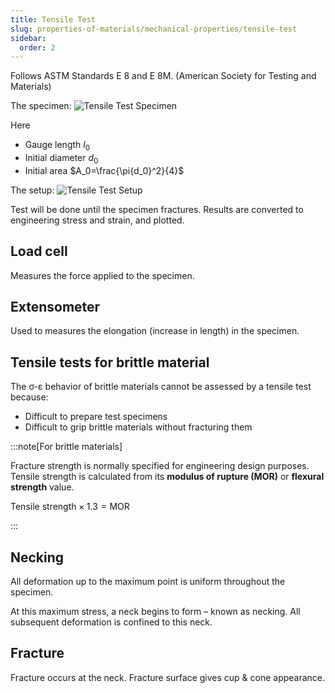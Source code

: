 ```yaml
---
title: Tensile Test
slug: properties-of-materials/mechanical-properties/tensile-test
sidebar:
  order: 2
---
```


Follows ASTM Standards E 8 and E 8M. (American Society for Testing and
Materials)

The specimen: ![Tensile Test Specimen](/props/tensile-test-specimen.jpg)

Here

- Gauge length $l_0$
- Initial diameter $d_0$
- Initial area $A_0=\frac{\pi{d_0}^2}{4}$

The setup: ![Tensile Test Setup](/props/tensile-test-setup.jpg)

Test will be done until the specimen fractures. Results are converted to
engineering stress and strain, and plotted.

## Load cell

Measures the force applied to the specimen.

## Extensometer

Used to measures the elongation (increase in length) in the specimen.

## Tensile tests for brittle material

The σ-ε behavior of brittle materials cannot be assessed by a tensile test
because:

- Difficult to prepare test specimens
- Difficult to grip brittle materials without fracturing them

:::note[For brittle materials]

Fracture strength is normally specified for engineering design purposes. Tensile
strength is calculated from its **modulus of rupture (MOR)** or **flexural
strength** value.

$\text{Tensile strength} \times 1.3 = \text{MOR}$

:::

## Necking

All deformation up to the maximum point is uniform throughout the specimen.

At this maximum stress, a neck begins to form – known as necking. All subsequent
deformation is confined to this neck.

## Fracture

Fracture occurs at the neck. Fracture surface gives cup & cone appearance.

